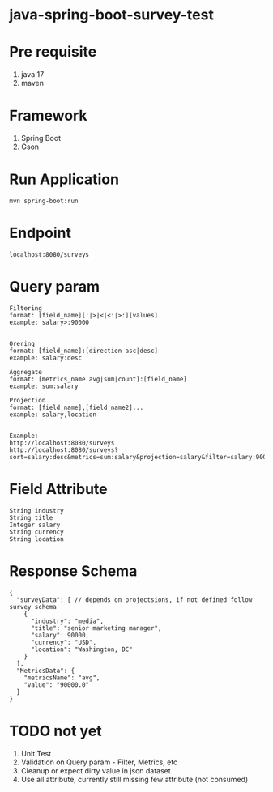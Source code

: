 # java-spring-boot-survey-test


# Pre requisite
1. java 17
2. maven

# Framework
1. Spring Boot 
2. Gson


# Run Application 
```
mvn spring-boot:run
```

# Endpoint
```
localhost:8080/surveys
```

# Query param 
```
Filtering
format: [field_name][:|>|<|<:|>:][values]
example: salary>:90000


Orering
format: [field_name]:[direction asc|desc]
example: salary:desc

Aggregate
format: [metrics_name avg|sum|count]:[field_name]
example: sum:salary

Projection
format: [field_name],[field_name2]...
example: salary,location


Example: 
http://localhost:8080/surveys
http://localhost:8080/surveys?sort=salary:desc&metrics=sum:salary&projection=salary&filter=salary:90000
```

# Field Attribute 
```
String industry
String title
Integer salary
String currency
String location
```

# Response Schema
```
{
  "surveyData": [ // depends on projectsions, if not defined follow survey schema
    {
      "industry": "media",
      "title": "senior marketing manager",
      "salary": 90000,
      "currency": "USD",
      "location": "Washington, DC"
    }
  ],
  "MetricsData": {
    "metricsName": "avg",
    "value": "90000.0"
  }
}
```

# TODO not yet
1. Unit Test
2. Validation on Query param - Filter, Metrics, etc
3. Cleanup or expect dirty value in json dataset
4. Use all attribute, currently still missing few attribute (not consumed)